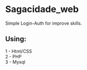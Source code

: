 # Sagacidade_web

Simple Login-Auth for improve skills.

## Using:

1 - Html/CSS<br/>2 - PHP<br/>3 - Mysql
